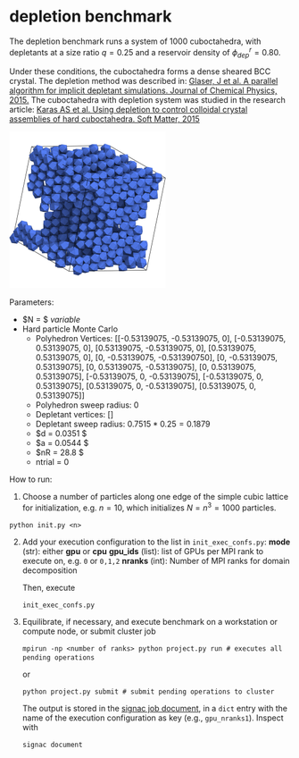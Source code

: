 # depletion benchmark

The depletion benchmark runs a system of $1000$ cuboctahedra, with depletants at a size ratio $q=0.25$ and a reservoir density of $\phi_{dep}^r=0.80$.

Under these conditions, the cuboctahedra forms a dense sheared BCC crystal. The depletion method was described in:
[Glaser, J et al. A parallel algorithm for implicit depletant simulations. Journal of Chemical Physics, 2015.](http://scitation.aip.org/content/aip/journal/jcp/143/18/10.1063/1.4935175)
The cuboctahedra with depletion system was studied in the research article:
[Karas AS et al. Using depletion to control colloidal crystal assemblies of hard cuboctahedra. Soft Matter, 2015](http://pubs.rsc.org/en/content/articlelanding/2016/sm/c6sm00620e)

<img src="depletion/depletion.png" style="width: 280px;"/>

Parameters:

* $N = $ *variable*
* Hard particle Monte Carlo
    * Polyhedron Vertices: [[-0.53139075, -0.53139075, 0], [-0.53139075, 0.53139075, 0], [0.53139075, -0.53139075, 0], [0.53139075, 0.53139075, 0], [0, -0.53139075, -0.531390750], [0, -0.53139075, 0.53139075], [0, 0.53139075, -0.53139075], [0, 0.53139075, 0.53139075], [-0.53139075, 0, -0.53139075], [-0.53139075, 0, 0.53139075], [0.53139075, 0, -0.53139075], [0.53139075, 0, 0.53139075]]
    * Polyhedron sweep radius: 0
    * Depletant vertices: []
    * Depletant sweep radius: $0.7515*0.25 = 0.1879$
    * $d = 0.0351 $
    * $a = 0.0544 $
    * $nR = 28.8 $
    * ntrial = 0

How to run:

1. Choose a number of particles along one edge of the simple cubic lattice for initialization, e.g.
$n=10$, which initializes $N=n^3=1000$ particles.

```
python init.py <n>
```

2. Add your execution configuration to the list in `init_exec_confs.py`:
    **mode** (str): either **gpu** or **cpu**
    **gpu_ids** (list): list of GPUs per MPI rank to execute on, e.g. `0` or `0,1,2`
    **nranks** (int): Number of MPI ranks for domain decomposition

    Then, execute

    ```
    init_exec_confs.py
    ```

3. Equilibrate, if necessary, and execute benchmark on a workstation or compute node, or submit cluster job

    ```
    mpirun -np <number of ranks> python project.py run # executes all pending operations
    ```

    or

    ```
    python project.py submit # submit pending operations to cluster
    ```

    The output is stored in the [signac job document](https://docs.signac.io/en/latest/projects.html), in a `dict` entry with
    the name of the execution configuration as key (e.g., `gpu_nranks1`). Inspect with

    ```
    signac document
    ```
